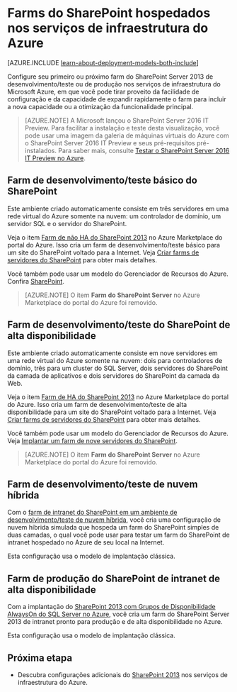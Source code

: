 <properties
	pageTitle="Farms do SharePoint Server 2013 no Azure | Microsoft Azure"
	description="Encontre os artigos que descrevem como configurar um ambiente de desenvolvimento/teste ou um farm do SharePoint Server 2013 no Microsoft Azure."
	documentationCenter=""
	services="virtual-machines-windows"
	authors="JoeDavies-MSFT"
	manager="timlt"
	editor=""
	tags="azure-service-management,azure-resource-manager"/>

<tags
	ms.service="virtual-machines-windows"
	ms.workload="infrastructure-services"
	ms.tgt_pltfrm="Windows"
	ms.devlang="na"
	ms.topic="index-page"
	ms.date="01/21/2016"
	ms.author="josephd"/>

# Farms do SharePoint hospedados nos serviços de infraestrutura do Azure

[AZURE.INCLUDE [learn-about-deployment-models-both-include](../../includes/learn-about-deployment-models-both-include.md)]

Configure seu primeiro ou próximo farm do SharePoint Server 2013 de desenvolvimento/teste ou de produção nos serviços de infraestrutura do Microsoft Azure, em que você pode tirar proveito da facilidade de configuração e da capacidade de expandir rapidamente o farm para incluir a nova capacidade ou a otimização da funcionalidade principal.

> [AZURE.NOTE] A Microsoft lançou o SharePoint Server 2016 IT Preview. Para facilitar a instalação e teste desta visualização, você pode usar uma imagem da galeria de máquinas virtuais do Azure com o SharePoint Server 2016 IT Preview e seus pré-requisitos pré-instalados. Para saber mais, consulte [Testar o SharePoint Server 2016 IT Preview no Azure](https://azure.microsoft.com/blog/test-sharepoint-server-2016-it-preview-4/).

## Farm de desenvolvimento/teste básico do SharePoint

Este ambiente criado automaticamente consiste em três servidores em uma rede virtual do Azure somente na nuvem: um controlador de domínio, um servidor SQL e o servidor do SharePoint.

Veja o item [Farm de não HA do SharePoint 2013](https://azure.microsoft.com/marketplace/partners/sharepoint2013/sharepoint2013farmsharepoint2013-nonha/) no Azure Marketplace do portal do Azure. Isso cria um farm de desenvolvimento/teste básico para um site do SharePoint voltado para a Internet. Veja [Criar farms de servidores do SharePoint](virtual-machines-windows-sharepoint-farm.md) para obter mais detalhes.

Você também pode usar um modelo do Gerenciador de Recursos do Azure. Confira [SharePoint](virtual-machines-linux-app-frameworks.md).

> [AZURE.NOTE] O item **Farm do SharePoint Server** no Azure Marketplace do portal do Azure foi removido.

## Farm de desenvolvimento/teste do SharePoint de alta disponibilidade

Este ambiente criado automaticamente consiste em nove servidores em uma rede virtual do Azure somente na nuvem: dois para controladores de domínio, três para um cluster do SQL Server, dois servidores do SharePoint da camada de aplicativos e dois servidores do SharePoint da camada da Web.

Veja o item [Farm de HA do SharePoint 2013](https://azure.microsoft.com/marketplace/partners/sharepoint2013/sharepoint2013farmsharepoint2013-ha/) no Azure Marketplace do portal do Azure. Isso cria um farm de desenvolvimento/teste de alta disponibilidade para um site do SharePoint voltado para a Internet. Veja [Criar farms de servidores do SharePoint](virtual-machines-windows-sharepoint-farm.md) para obter mais detalhes.

Você também pode usar um modelo do Gerenciador de Recursos do Azure. Veja [Implantar um farm de nove servidores do SharePoint](virtual-machines-windows-app-frameworks.md#deploy-a-nine-server-sharepoint-farm).

> [AZURE.NOTE] O item **Farm do SharePoint Server** no Azure Marketplace do portal do Azure foi removido.

## Farm de desenvolvimento/teste de nuvem híbrida

Com o [farm de intranet do SharePoint em um ambiente de desenvolvimento/teste de nuvem híbrida](../virtual-network/virtual-networks-setup-sharepoint-hybrid-cloud-testing.md), você cria uma configuração de nuvem híbrida simulada que hospeda um farm do SharePoint simples de duas camadas, o qual você pode usar para testar um farm do SharePoint de intranet hospedado no Azure de seu local na Internet.

Esta configuração usa o modelo de implantação clássica.

## Farm de produção do SharePoint de intranet de alta disponibilidade

Com a implantação do [SharePoint 2013 com Grupos de Disponibilidade AlwaysOn do SQL Server no Azure](virtual-machines-windows-sp-intranet-overview.md), você cria um farm do SharePoint Server 2013 de intranet pronto para produção e de alta disponibilidade no Azure.

Esta configuração usa o modelo de implantação clássica.

## Próxima etapa

- Descubra configurações adicionais do [SharePoint 2013](https://technet.microsoft.com/library/dn635309.aspx) nos serviços de infraestrutura do Azure.

<!---HONumber=AcomDC_0323_2016-->